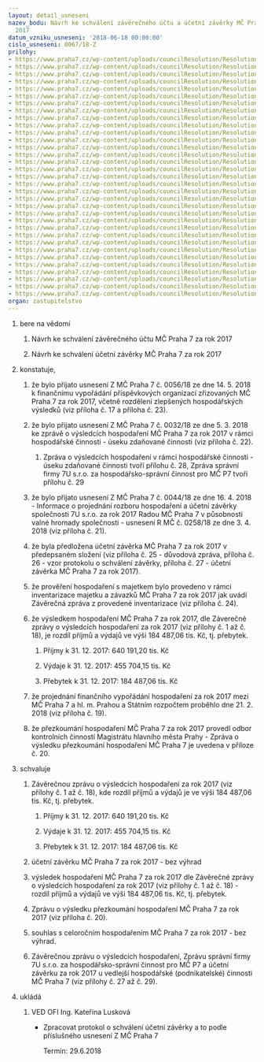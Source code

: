 ```yaml
---
layout: detail_usneseni
nazev_bodu: Návrh ke schválení závěrečného účtu a účetní závěrky MČ Praha 7 za rok
  2017
datum_vzniku_usneseni: '2018-06-18 00:00:00'
cislo_usneseni: 0067/18-Z
prilohy:
- https://www.praha7.cz/wp-content/uploads/councilResolution/Resolutions/30573/export/final_c_1__Duvodova_zprava_o_vysledcich_hospodareni_MC_P7__2017~358311.docx
- https://www.praha7.cz/wp-content/uploads/councilResolution/Resolutions/30573/export/final_c_1__Duvodova_zprava_o_vysledcich_hospodareni_MC_P7__2017~360918.docx
- https://www.praha7.cz/wp-content/uploads/councilResolution/Resolutions/30573/export/final_c_2__Bilance_UJIGBB11__4Q2017~360919.pdf
- https://www.praha7.cz/wp-content/uploads/councilResolution/Resolutions/30573/export/final_c_3__Prehled_dotaci_z_rozpoctu_HMP__tab1__4Q2017~360920.xlsx
- https://www.praha7.cz/wp-content/uploads/councilResolution/Resolutions/30573/export/final_c_4__Prehled_o_transferech_ze_st_rozpoctu__4Q2017~360921.xls
- https://www.praha7.cz/wp-content/uploads/councilResolution/Resolutions/30573/export/final_c_5__Prehled_prijatych_dotaci__pol_4137__4Q2017~360922.pdf
- https://www.praha7.cz/wp-content/uploads/councilResolution/Resolutions/30573/export/final_c_6__Prehled_o_cerpani_INV_a_POL_5171__20112017~360923.xlsx
- https://www.praha7.cz/wp-content/uploads/councilResolution/Resolutions/30573/export/final_c_7__NIV_dle_ORJ__4Q_2016_a_2017~360924.xlsx
- https://www.praha7.cz/wp-content/uploads/councilResolution/Resolutions/30573/export/final_c_71__NIV_dle_polozek__4Q_2016_a_2017~360925.xlsx
- https://www.praha7.cz/wp-content/uploads/councilResolution/Resolutions/30573/export/final_c_8__Prehled_cerpani_investic__4Q2017~360926.xlsx
- https://www.praha7.cz/wp-content/uploads/councilResolution/Resolutions/30573/export/final_c_9__Komentar_k_inv_akcich__4Q2017~360927.docx
- https://www.praha7.cz/wp-content/uploads/councilResolution/Resolutions/30573/export/final_c_10__Neinvesticni_prispevky_PO__SR_2017~360928.xls
- https://www.praha7.cz/wp-content/uploads/councilResolution/Resolutions/30573/export/final_c_11__Prispevky_PO_podle_poctu_zaku__2017~360929.xlsx
- https://www.praha7.cz/wp-content/uploads/councilResolution/Resolutions/30573/export/final_c_12__PO__vysledky_hospodareni__4Q2017~360930.docx
- https://www.praha7.cz/wp-content/uploads/councilResolution/Resolutions/30573/export/final_c_13__PO__informace_o_stavu_hospodareni__4Q2017~360931.pdf
- https://www.praha7.cz/wp-content/uploads/councilResolution/Resolutions/30573/export/final_c_14__Rozbory_hospodareni_PO_MS_a_ZS__4Q2017~360932.doc
- https://www.praha7.cz/wp-content/uploads/councilResolution/Resolutions/30573/export/final_c_15__Rozbor_hospodareni_PO_PC_P7__4Q2017~360933.doc
- https://www.praha7.cz/wp-content/uploads/councilResolution/Resolutions/30573/export/final_c_16__Rozbor_hospodareni_PO_SAZ__4Q2017~360934.DOC
- https://www.praha7.cz/wp-content/uploads/councilResolution/Resolutions/30573/export/final_c_17__Zpusob_financniho_vyporadani_s_PO__2017~360935.xlsx
- https://www.praha7.cz/wp-content/uploads/councilResolution/Resolutions/30573/export/final_c_18__Financniho_vyporadani__sum_tab_c_1___2017~360936.xlsx
- https://www.praha7.cz/wp-content/uploads/councilResolution/Resolutions/30573/export/final_c_19__Zaznam_z_jednani_o_fin_vyporadani_2017_MC_P7_sp~360937.pdf
- https://www.praha7.cz/wp-content/uploads/councilResolution/Resolutions/30573/export/final_c_20__Zprava_o_vysledku_prezkoumani_hospodareni_MC_P7_za_rok_2017_sp~360938.pdf
- https://www.praha7.cz/wp-content/uploads/councilResolution/Resolutions/30573/export/final_c_21__info_ZMC_c_004418_a_usn_RMC_c_025818__Rozbor_hosp_a_ucetni_zaverka_2017__7U~360939.pdf
- https://www.praha7.cz/wp-content/uploads/councilResolution/Resolutions/30573/export/final_c_22__Usn_ZMC_c_003218__Vysledky_hospodareni_MC_P7_2017__VHC~360940.pdf
- https://www.praha7.cz/wp-content/uploads/councilResolution/Resolutions/30573/export/final_c_23__Usn_ZMC_c_005618__Financni_vyporadani_s_PO_za_rok_2017~360941.pdf
- https://www.praha7.cz/wp-content/uploads/councilResolution/Resolutions/30573/export/final_c_24__Zaverecna_zprava_z_provedene_inventarizace_majetku_a_zavazku_MC_P7_za_rok_2017_sp~360942.pdf
- https://www.praha7.cz/wp-content/uploads/councilResolution/Resolutions/30573/export/final_c_25__Duvodova_zprava_ke_schvaleni_ucetni_zaverky~360943.docx
- https://www.praha7.cz/wp-content/uploads/councilResolution/Resolutions/30573/export/final_c_26__Vzor_protokolu_o_schvaleni_zaverky_v_Z_MC~360944.doc
- https://www.praha7.cz/wp-content/uploads/councilResolution/Resolutions/30573/export/final_c_27__Ucetni_zaverka_MC_P7_2017__HC_a_VHC_sp~360945.pdf
- https://www.praha7.cz/wp-content/uploads/councilResolution/Resolutions/30573/export/final_c_28__Zprava_o_vysledcich_hospodareni_VHC__2017~360946.pdf
- https://www.praha7.cz/wp-content/uploads/councilResolution/Resolutions/30573/export/final_c_29__Zprava_za_hospodarskospravni_cinnost_pro_MC_P7_za_rok_2017__7U~360947.pdf
- https://www.praha7.cz/wp-content/uploads/councilResolution/Resolutions/30573/export/final_c_30__Usn_RMC_0424_18~360948.pdf
- https://www.praha7.cz/wp-content/uploads/councilResolution/Resolutions/30573/export/export~367814.pdf
organ: zastupitelstvo
---
```

<OL class=urzList_view id=urzList>
<LI class=urzClass1><SPAN name="1">bere na vědomí</SPAN>
<OL class="urzOlClass decimal ">
<LI class=urzClass2 style="TEXT-ALIGN: left"><SPAN>
<P>Návrh ke schválení závěrečného účtu MČ Praha 7 za rok 2017</P></SPAN></LI>
<LI class=urzClass2 style="TEXT-ALIGN: left"><SPAN>
<P>Návrh ke schválení účetní závěrky MČ Praha 7 za rok 2017</P></SPAN></LI></OL></LI>
<LI class=urzClass1><SPAN name="50">konstatuje,</SPAN>
<OL class="urzOlClass decimal ">
<LI class=urzClass2 style="TEXT-ALIGN: left"><SPAN>
<P>že bylo přijato usnesení Z MČ Praha 7 č. 0056/18 ze dne 14. 5. 2018 k finančnímu vypořádání příspěvkových organizací zřizovaných MČ Praha 7 za rok 2017, včetně rozdělení zlepšených hospodářských výsledků (viz příloha č. 17 a příloha č. 23).</P></SPAN></LI>
<LI class=urzClass2 style="TEXT-ALIGN: left"><SPAN>
<P>že bylo přijato usnesení Z MČ Praha 7 č. 0032/18 ze dne 5. 3. 2018 ke zprávě o výsledcích hospodaření MČ Praha 7 za rok 2017 v rámci hospodářské činnosti - úseku zdaňované činnosti (viz příloha č. 22).</P></SPAN>
<OL class=urzUlClass>
<LI class=urzClass3 style="TEXT-ALIGN: left"><SPAN>
<P>Zpráva o výsledcích hospodaření v rámci hospodářské činnosti - úseku zdaňované činnosti tvoří přílohu č. 28, Zpráva správní firmy 7U s.r.o. za hospodářsko-správní činnost pro MČ P7 tvoří přílohu č. 29<BR></P></SPAN></LI></OL></LI>
<LI class=urzClass2 style="TEXT-ALIGN: left"><SPAN>
<P>že bylo přijato usnesení Z MČ Praha 7 č. 0044/18 ze dne 16. 4. 2018 - Informace o projednání rozboru hospodaření a účetní závěrky společnosti 7U s.r.o. za rok 2017 Radou MČ Praha 7 v působnosti valné hromady společnosti - usnesení R MČ č. 0258/18 ze dne 3. 4. 2018 (viz příloha č. 21).</P></SPAN></LI>
<LI class=urzClass2 style="TEXT-ALIGN: left"><SPAN>
<P>že byla předložena účetní závěrka MČ Praha 7 za rok 2017 v předepsaném složení (viz příloha č. 25 - důvodová zpráva, příloha č. 26 - vzor protokolu o schválení závěrky, příloha č. 27 - účetní závěrka MČ Praha 7 za rok 2017).</P></SPAN></LI>
<LI class=urzClass2 style="TEXT-ALIGN: left"><SPAN>
<P>že prověření hospodaření s majetkem bylo provedeno v rámci inventarizace majetku a závazků MČ Praha 7 za rok 2017 jak uvádí Závěrečná zpráva z provedené inventarizace (viz příloha č. 24).</P></SPAN></LI>
<LI class=urzClass2 style="TEXT-ALIGN: left"><SPAN>
<P>že výsledkem hospodaření MČ Praha 7 za rok 2017, dle Záverečné zprávy o výsledcích hospodaření za rok 2017 (viz přílohy č. 1 až č. 18), je rozdíl příjmů a výdajů ve výši 184 487,06 tis. Kč, tj. přebytek.</P></SPAN>
<OL class=urzUlClass>
<LI class=urzClass3 style="TEXT-ALIGN: left"><SPAN>
<P>Příjmy k 31. 12. 2017: 640 191,20 tis. Kč</P></SPAN></LI>
<LI class=urzClass3 style="TEXT-ALIGN: left"><SPAN>
<P>Výdaje k 31. 12. 2017: 455 704,15 tis. Kč</P></SPAN></LI>
<LI class=urzClass3 style="TEXT-ALIGN: left"><SPAN>
<P>Přebytek k 31. 12. 2017: 184 487,06 tis. Kč</P></SPAN></LI></OL></LI>
<LI class=urzClass2 style="TEXT-ALIGN: left"><SPAN>
<P>že projednání finančního vypořádání hospodaření za rok 2017 mezi MČ Praha 7 a hl. m. Prahou a Státním rozpočtem proběhlo dne 21. 2. 2018 (viz příloha č. 19).</P></SPAN></LI>
<LI class=urzClass2 style="TEXT-ALIGN: left"><SPAN>
<P>že přezkoumání hospodaření MČ Praha 7 za rok 2017 provedl odbor kontrolních činností Magistrátu hlavního města Prahy - Zpráva o výsledku přezkoumání hospodaření MČ Praha 7 je uvedena v příloze č. 20.</P></SPAN></LI></OL></LI>
<LI class=urzClass1><SPAN name="24">schvaluje</SPAN>
<OL class="urzOlClass decimal ">
<LI class=urzClass2 style="TEXT-ALIGN: left"><SPAN>
<P>Závěrečnou zprávu o výsledcích hospodaření za rok 2017 (viz přílohy č. 1 až č. 18), kde rozdíl příjmů a výdajů je ve výši 184 487,06 tis. Kč, tj. přebytek.</P></SPAN>
<OL class=urzUlClass>
<LI class=urzClass3 style="TEXT-ALIGN: left"><SPAN>
<P>Příjmy k 31. 12. 2017: 640 191,20 tis. Kč</P></SPAN></LI>
<LI class=urzClass3 style="TEXT-ALIGN: left"><SPAN>
<P>Výdaje k 31. 12. 2017: 455 704,15 tis. Kč</P></SPAN></LI>
<LI class=urzClass3 style="TEXT-ALIGN: left"><SPAN>
<P>Přebytek k 31. 12. 2017: 184 487,06 tis. Kč</P></SPAN></LI></OL></LI>
<LI class=urzClass2 style="TEXT-ALIGN: left"><SPAN>
<P>účetní závěrku MČ Praha 7 za rok 2017 - bez výhrad<BR></P></SPAN></LI>
<LI class=urzClass2 style="TEXT-ALIGN: left"><SPAN>
<P>výsledek hospodaření MČ Praha 7 za rok 2017 dle Závěrečné zprávy o výsledcích hospodaření za rok 2017 (viz přílohy č. 1 až č. 18) - rozdíl příjmů a výdajů ve výši 184 487,06 tis. Kč, tj. přebytek.<BR></P></SPAN></LI>
<LI class=urzClass2 style="TEXT-ALIGN: left"><SPAN>
<P>Zprávu o výsledku přezkoumání hospodaření MČ Praha 7 za rok 2017 (viz příloha č. 20).</P></SPAN></LI>
<LI class=urzClass2 style="TEXT-ALIGN: left"><SPAN>
<P>souhlas s celoročním hospodařením MČ Praha 7 za rok 2017 - bez výhrad.</P></SPAN></LI>
<LI class=urzClass2 style="TEXT-ALIGN: left"><SPAN>
<P>Závěrečnou zprávu o výsledcích hospodaření, Zprávu správní firmy 7U s.r.o. za hospodářsko-správní činnost pro MČ P7 a účetní závěrku za rok 2017 u vedlejší hospodářské (podnikatelské) činnosti MČ Praha 7 (viz přílohy č. 27 až č. 29).</P></SPAN></LI></OL></LI>
<LI class=urzClass1 id=urzUkoly><SPAN name="1">ukládá</SPAN>
<OL class=urzOlClass>
<LI class=urzClass2><SPAN>
<P>VED OFI Ing. Kateřina Lusková</P></SPAN>
<UL class=urzUlClass>
<LI class=urzClass3><SPAN>
<P>Zpracovat protokol o schválení účetní závěrky a to podle příslušného usnesení Z MČ Praha 7</P></SPAN><SPAN class=urzUkolTermin>Termín:&nbsp;29.6.2018</SPAN></LI></UL></LI></OL></LI></OL>